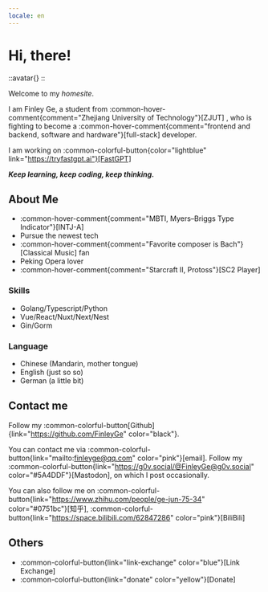 ```yaml
---
locale: en
---
```


# Hi, there!

::avatar{}
::

Welcome to my _homesite_.

I am Finley Ge,
a student from :common-hover-comment{comment="Zhejiang University of Technology"}[ZJUT]
, who is fighting to become a :common-hover-comment{comment="frontend and backend, software and hardware"}[full-stack]
developer.

I am working on :common-colorful-button{color="lightblue" link="https://tryfastgpt.ai"}[FastGPT]

**_Keep learning, keep coding, keep thinking._**

## About Me

- :common-hover-comment{comment="MBTI, Myers–Briggs Type Indicator"}[INTJ-A]
- Pursue the newest tech
- :common-hover-comment{comment="Favorite composer is Bach"}[Classical Music] fan
- Peking Opera lover
- :common-hover-comment{comment="Starcraft II, Protoss"}[SC2 Player]

### Skills

- Golang/Typescript/Python
- Vue/React/Nuxt/Next/Nest
- Gin/Gorm

### Language

- Chinese (Mandarin, mother tongue)
- English (just so so)
- German (a little bit)

## Contact me

Follow my :common-colorful-button[Github]{link="https://github.com/FinleyGe" color="black"}.

You can contact me via :common-colorful-button{link="mailto:finleyge@qq.com" color="pink"}[email].
Follow my :common-colorful-button{link="https://g0v.social/@FinleyGe@g0v.social" color="#5A4DDF"}[Mastodon],
on which I post occasionally.

You can also follow me on :common-colorful-button{link="https://www.zhihu.com/people/ge-jun-75-34" color="#0751bc"}[知乎],
:common-colorful-button{link="https://space.bilibili.com/62847286" color="pink"}[BiliBili]

## Others

- :common-colorful-button{link="link-exchange" color="blue"}[Link Exchange]
- :common-colorful-button{link="donate" color="yellow"}[Donate]
